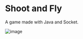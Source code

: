 # Shoot and Fly

A game made with Java and Socket.

![image](https://user-images.githubusercontent.com/64164023/225945127-8878da71-eef6-4d1e-8e2a-a1d17c84b5f4.png)
